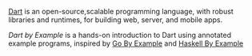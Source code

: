 [Dart](https://www.dartlang.org/) is an open-source,scalable 
programming language, with robust libraries and runtimes, 
for building web, server, and mobile apps.

*Dart by Example* is a hands-on introduction to Dart using 
annotated example programs, inspired by [Go By Example](https://gobyexample.com) 
and [Haskell By Example](https://lotz84.github.io/haskellbyexample/)
